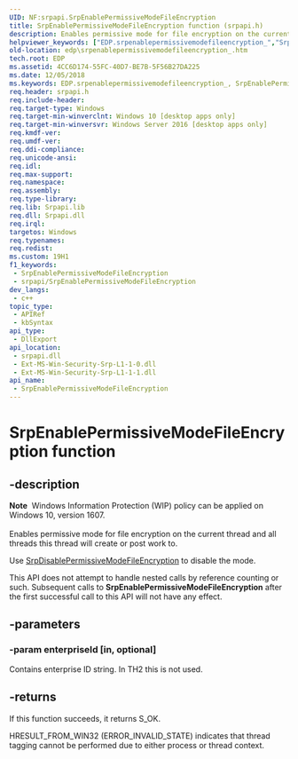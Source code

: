 ```yaml
---
UID: NF:srpapi.SrpEnablePermissiveModeFileEncryption
title: SrpEnablePermissiveModeFileEncryption function (srpapi.h)
description: Enables permissive mode for file encryption on the current thread and all threads this thread will create or post work to.
helpviewer_keywords: ["EDP.srpenablepermissivemodefileencryption_","SrpEnablePermissiveModeFileEncryption","SrpEnablePermissiveModeFileEncryption","SrpEnablePermissiveModeFileEncryption function","srpapi/SrpEnablePermissiveModeFileEncryption"]
old-location: edp\srpenablepermissivemodefileencryption_.htm
tech.root: EDP
ms.assetid: 4CC6D174-55FC-40D7-BE7B-5F56B27DA225
ms.date: 12/05/2018
ms.keywords: EDP.srpenablepermissivemodefileencryption_, SrpEnablePermissiveModeFileEncryption, SrpEnablePermissiveModeFileEncryption , SrpEnablePermissiveModeFileEncryption function, srpapi/SrpEnablePermissiveModeFileEncryption
req.header: srpapi.h
req.include-header: 
req.target-type: Windows
req.target-min-winverclnt: Windows 10 [desktop apps only]
req.target-min-winversvr: Windows Server 2016 [desktop apps only]
req.kmdf-ver: 
req.umdf-ver: 
req.ddi-compliance: 
req.unicode-ansi: 
req.idl: 
req.max-support: 
req.namespace: 
req.assembly: 
req.type-library: 
req.lib: Srpapi.lib
req.dll: Srpapi.dll
req.irql: 
targetos: Windows
req.typenames: 
req.redist: 
ms.custom: 19H1
f1_keywords:
 - SrpEnablePermissiveModeFileEncryption
 - srpapi/SrpEnablePermissiveModeFileEncryption
dev_langs:
 - c++
topic_type:
 - APIRef
 - kbSyntax
api_type:
 - DllExport
api_location:
 - srpapi.dll
 - Ext-MS-Win-Security-Srp-L1-1-0.dll
 - Ext-MS-Win-Security-Srp-L1-1-1.dll
api_name:
 - SrpEnablePermissiveModeFileEncryption
---
```


# SrpEnablePermissiveModeFileEncryption function


## -description

<div class="alert"><b>Note</b>  Windows Information Protection (WIP) policy can be applied on Windows 10, version 1607.</div>
<div> </div>Enables permissive mode for file encryption on the current thread and all threads this thread will create or post work to.

Use <a href="https://docs.microsoft.com/previous-versions/windows/desktop/api/srpapi/nf-srpapi-srpdisablepermissivemodefileencryption">SrpDisablePermissiveModeFileEncryption</a> to disable the mode. 

This API does not attempt to handle nested calls by reference counting or such. Subsequent calls to <b>SrpEnablePermissiveModeFileEncryption</b> after the first successful call to this API will not have any effect.

## -parameters

### -param enterpriseId [in, optional]

Contains enterprise ID string. In TH2 this is not used.

## -returns

If this function succeeds, it returns S_OK. 

HRESULT_FROM_WIN32 (ERROR_INVALID_STATE) indicates that thread tagging cannot be performed due to either process or thread context.

